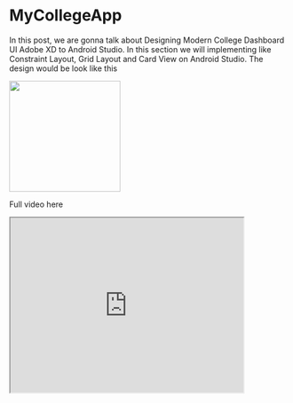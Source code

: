 # MyCollegeApp

In this post, we are gonna talk about Designing Modern College Dashboard UI Adobe XD to Android Studio. In this section we will implementing like Constraint Layout, Grid Layout and Card View on Android Studio. The design would be look like this

<img src="http://abdulazizahwan.blog.unnes.ac.id/wp-content/uploads/sites/3025/2019/06/MyCollegeDashboard.png" width="200;"/>

Full video here
<iframe width="420" height="315" src="https://youtu.be/zeWnDlcNjQU"></iframe>
